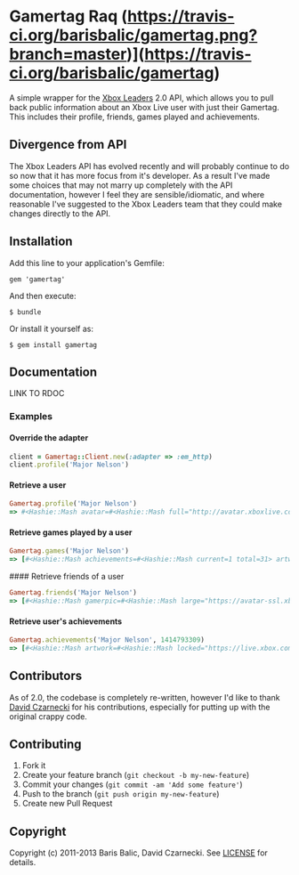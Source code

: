 # Gamertag Raq (https://travis-ci.org/barisbalic/gamertag.png?branch=master)](https://travis-ci.org/barisbalic/gamertag)

A simple wrapper for the [Xbox Leaders](https://www.xboxleaders.com/) 2.0 API, which allows you to pull back public information about an Xbox Live user with just their Gamertag.  This includes their profile, friends, games played and achievements.

## Divergence from API

The Xbox Leaders API has evolved recently and will probably continue to do so now that it has more focus from it's developer.  As a result I've made some choices that may not marry up completely with the API documentation, however I feel they are sensible/idiomatic, and where reasonable I've suggested to the Xbox Leaders team that they could make changes directly to the API.


## Installation

Add this line to your application's Gemfile:

    gem 'gamertag'

And then execute:

    $ bundle

Or install it yourself as:

    $ gem install gamertag


## Documentation

LINK TO RDOC

### Examples

#### Override the adapter

```ruby
client = Gamertag::Client.new(:adapter => :em_http)
client.profile('Major Nelson')
```

#### Retrieve a user

```ruby
Gamertag.profile('Major Nelson')
=> #<Hashie::Mash avatar=#<Hashie::Mash full="http://avatar.xboxlive.com/avatar/Major Nelson/avatar-body.png" large="http://avatar.xboxlive.com/avatar/Major Nelson/avatarpic-l.png" small="http://avatar.xboxlive.com/avatar/Major Nelson/avatarpic-s.png"> badges=#<Hashie::Mash kinect_launch_team=true nxe_launch_team=true xbox_launch_team=true> biography="" freshness="new" gamerscore=63937 gamertag="Major Nelson" location="" motto="" name="" online=false presence="Last seen 1 minute ago playing Xbox.com" recent_activity=[#<Hashie::Mash achievements=#<Hashie::Mash current=36 total=69> artwork=#<Hashie::Mash large="http://download.xbox.com/content/images/66acd000-77fe-1000-9115-d8025454087c/1033/boxartlg.jpg" small="http://download.xbox.com/content/images/66acd000-77fe-1000-9115-d8025454087c/1033/boxartsm.jpg"> gamerscore=#<Hashie::Mash current=770 total=1625> id=1414793340 is_app=false last_played="1372305965" progress=52.2 title="Borderlands 2">, #<Hashie::Mash achievements=#<Hashie::Mash current=43 total=76> artwork=#<Hashie::Mash large="http://download.xbox.com/content/images/66acd000-77fe-1000-9115-d8024d530919/1033/boxartlg.jpg" small="http://download.xbox.com/content/images/66acd000-77fe-1000-9115-d8024d530919/1033/boxartsm.jpg"> gamerscore=#<Hashie::Mash current=825 total=1750> id=1297287449 is_app=false last_played="1372216446" progress=56.6 title="Halo 4">, #<Hashie::Mash achievements=#<Hashie::Mash current=28 total=63> artwork=#<Hashie::Mash large="http://download.xbox.com/content/images/66acd000-77fe-1000-9115-d80245410950/1033/boxartlg.jpg" small="http://download.xbox.com/content/images/66acd000-77fe-1000-9115-d80245410950/1033/boxartsm.jpg"> gamerscore=#<Hashie::Mash current=680 total=1600> id=1161890128 is_app=false last_played="1372131482" progress=44.4 title="Battlefield 3">, #<Hashie::Mash achievements=#<Hashie::Mash current=0 total=0> artwork=#<Hashie::Mash large="http://download.xbox.com/content/images/66acd000-77fe-1000-9115-d8025848085b/1033/boxartlg.jpg" small="http://download.xbox.com/content/images/66acd000-77fe-1000-9115-d8025848085b/1033/boxartsm.jpg"> gamerscore=#<Hashie::Mash current=0 total=0> id=1481115739 is_app=true last_played="1371965964" progress=0 title="Xbox Music and Video">, #<Hashie::Mash achievements=#<Hashie::Mash current=0 total=0> artwork=#<Hashie::Mash large="http://download.xbox.com/content/images/66acd000-77fe-1000-9115-d8024d530a1b/1033/boxartlg.jpg" small="http://download.xbox.com/content/images/66acd000-77fe-1000-9115-d8024d530a1b/1033/boxartsm.jpg"> gamerscore=#<Hashie::Mash current=0 total=0> id=1297287707 is_app=true last_played="1371335033" progress=0 title="Live Event Player">] reputation=20 tier="gold">
```

#### Retrieve games played by a user

```ruby
Gamertag.games('Major Nelson')
=> [#<Hashie::Mash achievements=#<Hashie::Mash current=1 total=31> artwork=#<Hashie::Mash large="http://download.xbox.com/content/images/66acd000-77fe-1000-9115-d802415607d3/1033/boxartlg.jpg" small="http://download.xbox.com/content/images/66acd000-77fe-1000-9115-d802415607d3/1033/boxartsm.jpg"> gamerscore=#<Hashie::Mash current=5 total=1000> id=1096157139 is_app=false last_played="1132028299" progress=3.2 title="Gun">, …]
```

#### Retrieve friends of a user

```ruby
Gamertag.friends('Major Nelson')
=> [#<Hashie::Mash gamerpic=#<Hashie::Mash large="https://avatar-ssl.xboxlive.com/avatar/allad1nsane/avatarpic-s.png" small="https://avatar-ssl.xboxlive.com/avatar/allad1nsane/avatarpic-l.png"> gamerscore=21080 gamertag="allad1nsane" last_seen="1371973384" online=false status="Last seen 6/23/2013 playing Max Payne 3">, …]
```

#### Retrieve user's achievements

```ruby
Gamertag.achievements('Major Nelson', 1414793309)
=> [#<Hashie::Mash artwork=#<Hashie::Mash locked="https://live.xbox.com/tiles/4g/ym/0zc8P2NhbC9GWxoEGlxTWTVkL2FjaC8wL2EyAAAAAVBQUPyJDP4=.jpg" unlocked=""> description="Kill 20 enemies by knocking them off Columbia." gamerscore=25 id=36 secret=false title="Bon Voyage" unlock_date="1368255380" unlocked=true>, …]
```


## Contributors

As of 2.0, the codebase is completely re-written, however I'd like to thank [David Czarnecki](https://github.com/czarneckid) for his contributions, especially for putting up with the original crappy code.

## Contributing

1. Fork it
2. Create your feature branch (`git checkout -b my-new-feature`)
3. Commit your changes (`git commit -am 'Add some feature'`)
4. Push to the branch (`git push origin my-new-feature`)
5. Create new Pull Request

## Copyright

Copyright (c) 2011-2013 Baris Balic, David Czarnecki.
See [LICENSE][] for details.

[license]: LICENSE.md